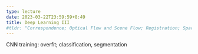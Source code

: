 ```yaml
---
type: lecture
date: 2023-03-22T23:59:59+8:49
title: Deep Learning III
#tldr: "Correspondence; Optical Flow and Scene Flow; Registration; Sparse and Dense Regression"
---
```

CNN training: overfit; classification, segmentation

